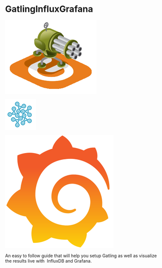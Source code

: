 # GatlingInfluxGrafana



[![Gatling](./images/gatling-logo.png)](http://gatling.io/#/)

[![InfluxDB](./images/influxdb-logo.png)](https://influxdata.com/)

[![Grafana](./images/grafana_icon.png)](http://grafana.org/)



An easy to follow guide that will help you setup Gatling as well as visualize the results live with  InfluxDB and Grafana.
